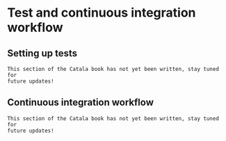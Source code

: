 # Test and continuous integration workflow

<div id="tock" data-block_title="Summary"></div>
<div id="tocw"></div>

## Setting up tests

~~~admonish danger title="Work in progress"
This section of the Catala book has not yet been written, stay tuned for
future updates!
~~~

## Continuous integration workflow

~~~admonish danger title="Work in progress"
This section of the Catala book has not yet been written, stay tuned for
future updates!
~~~

<!-- TODO:
  - (prerequisite) have some dev docker images
  - give a yaml file example (mention clerk ci)
  - generate Catala target's archives artifact (requires standalone archives)
-->
